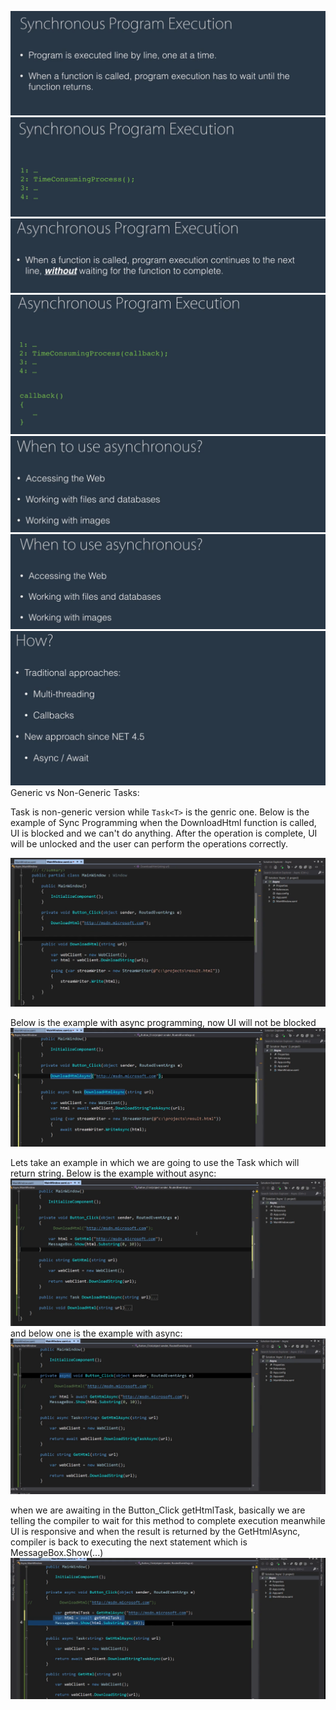 ![alt text](image.png)
![alt text](image-1.png)
![alt text](image-2.png)
![alt text](image-3.png)
![alt text](image-4.png)
![alt text](image-5.png)
![alt text](image-6.png)
Generic vs Non-Generic Tasks:

Task is non-generic version while `Task<T>` is the genric one.
Below is the example of Sync Programming when the DownloadHtml function is called, UI is blocked and we can't do anything.
After the operation is complete, UI will be unlocked and the user can perform the operations correctly.

![alt text](image-7.png)

Below is the example with async programming, now UI will not be blocked
![alt text](image-8.png)

Lets take an example in which we are going to use the Task which will return string.
Below is the example without async:
![alt text](image-9.png)
and below one is the example with async:
![alt text](image-10.png)

when we are awaiting in the Button_Click getHtmlTask, basically we are telling the compiler to wait for this method to complete 
execution meanwhile UI is responsive and when the result is returned by the GetHtmlAsync, compiler is back to executing
the next statement which is MessageBox.Show(...)
![alt text](image-11.png)
